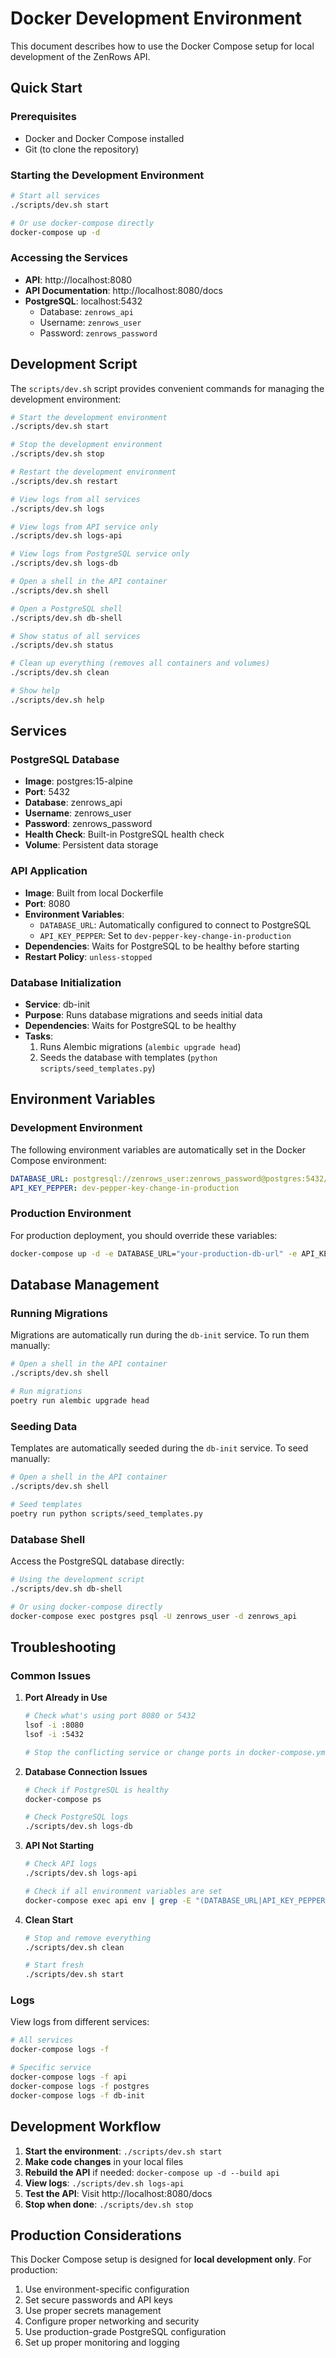 # Docker Development Environment

This document describes how to use the Docker Compose setup for local development of the ZenRows API.

## Quick Start

### Prerequisites

- Docker and Docker Compose installed
- Git (to clone the repository)

### Starting the Development Environment

```bash
# Start all services
./scripts/dev.sh start

# Or use docker-compose directly
docker-compose up -d
```

### Accessing the Services

- **API**: http://localhost:8080
- **API Documentation**: http://localhost:8080/docs
- **PostgreSQL**: localhost:5432
  - Database: `zenrows_api`
  - Username: `zenrows_user`
  - Password: `zenrows_password`

## Development Script

The `scripts/dev.sh` script provides convenient commands for managing the development environment:

```bash
# Start the development environment
./scripts/dev.sh start

# Stop the development environment
./scripts/dev.sh stop

# Restart the development environment
./scripts/dev.sh restart

# View logs from all services
./scripts/dev.sh logs

# View logs from API service only
./scripts/dev.sh logs-api

# View logs from PostgreSQL service only
./scripts/dev.sh logs-db

# Open a shell in the API container
./scripts/dev.sh shell

# Open a PostgreSQL shell
./scripts/dev.sh db-shell

# Show status of all services
./scripts/dev.sh status

# Clean up everything (removes all containers and volumes)
./scripts/dev.sh clean

# Show help
./scripts/dev.sh help
```

## Services

### PostgreSQL Database

- **Image**: postgres:15-alpine
- **Port**: 5432
- **Database**: zenrows_api
- **Username**: zenrows_user
- **Password**: zenrows_password
- **Health Check**: Built-in PostgreSQL health check
- **Volume**: Persistent data storage

### API Application

- **Image**: Built from local Dockerfile
- **Port**: 8080
- **Environment Variables**:
  - `DATABASE_URL`: Automatically configured to connect to PostgreSQL
  - `API_KEY_PEPPER`: Set to `dev-pepper-key-change-in-production`
- **Dependencies**: Waits for PostgreSQL to be healthy before starting
- **Restart Policy**: `unless-stopped`

### Database Initialization

- **Service**: db-init
- **Purpose**: Runs database migrations and seeds initial data
- **Dependencies**: Waits for PostgreSQL to be healthy
- **Tasks**:
  1. Runs Alembic migrations (`alembic upgrade head`)
  2. Seeds the database with templates (`python scripts/seed_templates.py`)

## Environment Variables

### Development Environment

The following environment variables are automatically set in the Docker Compose environment:

```yaml
DATABASE_URL: postgresql://zenrows_user:zenrows_password@postgres:5432/zenrows_api
API_KEY_PEPPER: dev-pepper-key-change-in-production
```

### Production Environment

For production deployment, you should override these variables:

```bash
docker-compose up -d -e DATABASE_URL="your-production-db-url" -e API_KEY_PEPPER="your-secure-pepper"
```

## Database Management

### Running Migrations

Migrations are automatically run during the `db-init` service. To run them manually:

```bash
# Open a shell in the API container
./scripts/dev.sh shell

# Run migrations
poetry run alembic upgrade head
```

### Seeding Data

Templates are automatically seeded during the `db-init` service. To seed manually:

```bash
# Open a shell in the API container
./scripts/dev.sh shell

# Seed templates
poetry run python scripts/seed_templates.py
```

### Database Shell

Access the PostgreSQL database directly:

```bash
# Using the development script
./scripts/dev.sh db-shell

# Or using docker-compose directly
docker-compose exec postgres psql -U zenrows_user -d zenrows_api
```

## Troubleshooting

### Common Issues

1. **Port Already in Use**
   ```bash
   # Check what's using port 8080 or 5432
   lsof -i :8080
   lsof -i :5432
   
   # Stop the conflicting service or change ports in docker-compose.yml
   ```

2. **Database Connection Issues**
   ```bash
   # Check if PostgreSQL is healthy
   docker-compose ps
   
   # Check PostgreSQL logs
   ./scripts/dev.sh logs-db
   ```

3. **API Not Starting**
   ```bash
   # Check API logs
   ./scripts/dev.sh logs-api
   
   # Check if all environment variables are set
   docker-compose exec api env | grep -E "(DATABASE_URL|API_KEY_PEPPER)"
   ```

4. **Clean Start**
   ```bash
   # Stop and remove everything
   ./scripts/dev.sh clean
   
   # Start fresh
   ./scripts/dev.sh start
   ```

### Logs

View logs from different services:

```bash
# All services
docker-compose logs -f

# Specific service
docker-compose logs -f api
docker-compose logs -f postgres
docker-compose logs -f db-init
```

## Development Workflow

1. **Start the environment**: `./scripts/dev.sh start`
2. **Make code changes** in your local files
3. **Rebuild the API** if needed: `docker-compose up -d --build api`
4. **View logs**: `./scripts/dev.sh logs-api`
5. **Test the API**: Visit http://localhost:8080/docs
6. **Stop when done**: `./scripts/dev.sh stop`

## Production Considerations

This Docker Compose setup is designed for **local development only**. For production:

1. Use environment-specific configuration
2. Set secure passwords and API keys
3. Use proper secrets management
4. Configure proper networking and security
5. Use production-grade PostgreSQL configuration
6. Set up proper monitoring and logging
